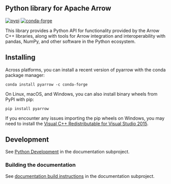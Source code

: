 <!---
  Licensed to the Apache Software Foundation (ASF) under one
  or more contributor license agreements.  See the NOTICE file
  distributed with this work for additional information
  regarding copyright ownership.  The ASF licenses this file
  to you under the Apache License, Version 2.0 (the
  "License"); you may not use this file except in compliance
  with the License.  You may obtain a copy of the License at

    http://www.apache.org/licenses/LICENSE-2.0

  Unless required by applicable law or agreed to in writing,
  software distributed under the License is distributed on an
  "AS IS" BASIS, WITHOUT WARRANTIES OR CONDITIONS OF ANY
  KIND, either express or implied.  See the License for the
  specific language governing permissions and limitations
  under the License.
-->

## Python library for Apache Arrow


[![pypi](https://img.shields.io/pypi/v/pyarrow.svg)](https://pypi.org/project/pyarrow/) [![conda-forge](https://img.shields.io/conda/vn/conda-forge/pyarrow.svg)](https://anaconda.org/conda-forge/pyarrow)


This library provides a Python API for functionality provided by the Arrow C++
libraries, along with tools for Arrow integration and interoperability with
pandas, NumPy, and other software in the Python ecosystem.

## Installing

Across platforms, you can install a recent version of pyarrow with the conda
package manager:

```shell
conda install pyarrow -c conda-forge
```

On Linux, macOS, and Windows, you can also install binary wheels from PyPI with
pip:

```shell
pip install pyarrow
```

If you encounter any issues importing the pip wheels on Windows, you may need
to install the [Visual C++ Redistributable for Visual Studio 2015][6].

## Development

See [Python Development][2] in the documentation subproject.

### Building the documentation

See [documentation build instructions][1] in the documentation subproject.

[1]: https://github.com/apache/arrow/blob/master/docs/source/developers/documentation.rst
[2]: https://github.com/apache/arrow/blob/master/docs/source/developers/python.rst
[3]: https://github.com/pandas-dev/pandas
[6]: https://www.microsoft.com/en-us/download/details.aspx?id=48145
